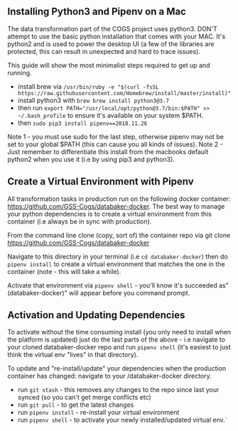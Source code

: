 
## Installing Python3  and Pipenv on a Mac

The data transformation part of the COGS project uses python3.
DON'T attempt to use the basic python installation that comes with your MAC. It's python2 and is used to power the desktop UI (a few of the libraries are protected, this can result in unexpected and hard to trace issues).

This guide will show the most minimalist steps required to get up and running.
* install brew via `/usr/bin/ruby -e "$(curl -fsSL https://raw.githubusercontent.com/Homebrew/install/master/install)"`
* install python3 with `brew brew install python3@3.7`
* then run `export PATH="/usr/local/opt/python@3.7/bin:$PATH" >> ~/.bash_profile` to ensure it's available on your system $PATH.
* then `sudo pip3 install pipenv==2018.11.26`

Note 1 - you must  use sudo for the last step, otherwise pipenv may not be set to your global $PATH (this can cause you all kinds of issues).
Note 2 - Just remember to differentiate this install from the macbooks default python2 when you use it (i.e by using pip3 and python3).

## Create a Virtual Environment with Pipenv

All transformation tasks in production run on the following docker container: https://github.com/GSS-Cogs/databaker-docker. The best way to manage your python dependencies is to create a virtual environment from this container (i.e always be in sync with production).

From the command line clone (copy, sort of) the container repo via git clone https://github.com/GSS-Cogs/databaker-docker

Navigate to this directory in your terminal (i.e `cd databaker-docker`) then do `pipenv install` to create a virtual environment that matches the one in the container (note - this will take a while).

Activate that environment via `pipenv shell` - you'll know it's succeeded as" (databaker-docker)" will appear before you command prompt.

## Activation and Updating Dependencies

To activate without the time consuming install (you only need to install when the platform is updated) just do the last parts of the above - i.e navigate to your cloned databaker-docker repo and run `pipenv shell` (it's easiest to just think the virtual env "lives" in that directory).

To update and "re-install/update" your dependencies when the production container has changed:
navigate to your /databaker-docker directory.
* run `git stash` - this removes any changes to the repo since last your synced (so you can't get merge conflicts etc)
* run `git pull` - to get the latest changes
* run `pipenv install` - re-install your virtual environment
* run `pipenv shell` - to activate your newly installed/updated virtual env.`
